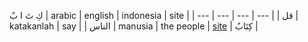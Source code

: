 كِ تَ ا بٌ
| arabic | english | indonesia | site |
| --- | --- | --- | --- |
| قل | katakanlah | say |
| الناس | manusia | the people |
[site](https://www.bola.com/ragam/read/4324233/100-kosakata-bahasa-arab-kata-benda-lengkap-beserta-cara-membacanya?page=2) | كِتَابٌ |

